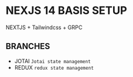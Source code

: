 # NEXJS 14 BASIS SETUP
NEXTJS + Tailwindcss + GRPC


## BRANCHES
- JOTAI
`Jotai state management`
- REDUX
`redux state management`


